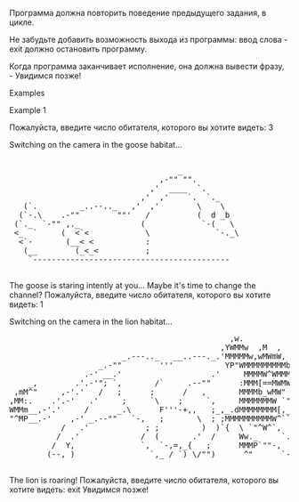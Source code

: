Программа должна повторить поведение предыдущего задания, в цикле.

Не забудьте добавить возможность выхода из программы:
ввод слова - exit должно остановить программу.

Когда программа заканчивает исполнение, она должна вывести
фразу, - Увидимся позже!


 
Examples


Example 1

Пожалуйста, введите число обитателя, которого вы хотите видеть: 3

Switching on the camera in the goose habitat...
<pre class="nocode">

                                    _
                                ,-"" "".
                              ,'  ____  `.
                            ,'  ,'    `.  `._
   (`.         _..--.._   ,'  ,'        \    \
  (`-.\    .-""        ""'   /          (  d _b
 (`._  `-"" ,._             (            `-(   \
 <_  `     (  <`<            \              `-._\
  <`-       (__< <           :
   (__        (_<_<          ;
    `------------------------------------------
    </pre>
The goose is staring intently at you... Maybe it's time to change the channel?
Пожалуйста, введите число обитателя, которого вы хотите видеть: 1

Switching on the camera in the lion habitat...
<pre class="nocode">
                                               ,w.
                                             ,YWMMw  ,M  ,
                        _.---.._   __..---._.'MMMMMw,wMWmW,
                   _.-""        '''           YP"WMMMMMMMMMb,
                .-' __.'                   .'     MMMMW^WMMMM;
    _,        .'.-'"; `,       /`     .--""      :MMM[==MWMW^;
 ,mM^"     ,-'.'   /   ;      ;      /   ,       MMMMb_wMW"  @\
,MM:.    .'.-'   .'     ;     `\    ;     `,     MMMMMMMW `"=./`-,
WMMm__,-'.'     /      _.\      F'''-+,,   ;_,_.dMMMMMMMM[,_ / `=_}
"^MP__.-'    ,-' _.--""   `-,   ;       \  ; ;MMMMMMMMMMW^``; __|
           /   .'            ; ;         )  )`{  \ `"^W^`,   \  :
          /  .'             /  (       .'  /     Ww._     `.  `"
         /  Y,              `,  `-,=,_{   ;      MMMP`""-,  `-._.-,
        (--, )                `,_ / `) \/"")      ^"      `-, -;"\:
        </pre>
The lion is roaring!
Пожалуйста, введите число обитателя, которого вы хотите видеть: exit
Увидимся позже!
